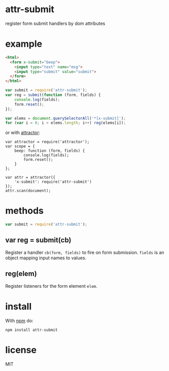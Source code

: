 # attr-submit

register form submit handlers by dom attributes

# example

``` html
<html>
  <form x-submit="beep">
    <input type="text" name="msg">
    <input type="submit" value="submit">
  </form>
</html>
```

``` js
var submit = require('attr-submit');
var reg = submit(function (form, fields) {
    console.log(fields);
    form.reset();
});

var elems = document.querySelectorAll('*[x-submit]');
for (var i = 0; i < elems.length; i++) reg(elems[i]);
```

or with [attractor](https://npmjs.org/package/attractor):

```
var attractor = require('attractor');
var scope = {
    beep: function (form, fields) {
        console.log(fields);
        form.reset();
    }
};

var attr = attractor({
    'x-submit': require('attr-submit')
});
attr.scan(document);
```

# methods

``` js
var submit = require('attr-submit');
```

## var reg = submit(cb)

Register a handler `cb(form, fields)` to fire on form submission. `fields` is an
object mapping input names to values.

## reg(elem)

Register listeners for the form element `elem`.

# install

With [npm](https://npmjs.org) do:

```
npm install attr-submit
```

# license

MIT

